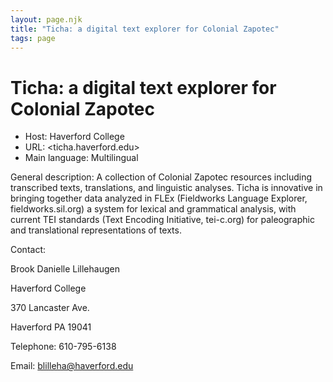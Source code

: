 ```yaml
---
layout: page.njk
title: "Ticha: a digital text explorer for Colonial Zapotec"
tags: page
---
```

# Ticha: a digital text explorer for Colonial Zapotec




* Host: Haverford College
* URL: <ticha.haverford.edu>
* Main language: Multilingual



General description: A collection of Colonial Zapotec
 resources including transcribed texts, translations, and
 linguistic analyses. Ticha is innovative in bringing together
 data analyzed in FLEx (Fieldworks Language Explorer,
 fieldworks.sil.org) a system for lexical and grammatical
 analysis, with current TEI standards (Text Encoding
 Initiative, tei-c.org) for paleographic and translational
 representations of texts.



Contact:
 



Brook Danielle Lillehaugen


Haverford College
 
 370 Lancaster Ave.
 
 Haverford PA 19041



Telephone: 610-795-6138



Email: [blilleha@haverford.edu](mailto:blilleha@haverford.edu)





